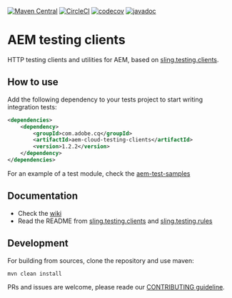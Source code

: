 [![Maven Central](https://maven-badges.herokuapp.com/maven-central/com.adobe.cq/aem-cloud-testing-clients/badge.svg)](https://maven-badges.herokuapp.com/maven-central/com.adobe.cq/aem-cloud-testing-clients)
[![CircleCI](https://circleci.com/gh/adobe/aem-testing-clients/tree/aem-cloud.svg?style=svg)](https://circleci.com/gh/adobe/aem-testing-clients/tree/aem-cloud)
[![codecov](https://img.shields.io/codecov/c/github/adobe/aem-testing-clients/aem-cloud.svg)](https://codecov.io/gh/adobe/aem-testing-clients/branch/aem-cloud)
[![javadoc](https://javadoc.io/badge2/com.adobe.cq/aem-cloud-testing-clients/javadoc.svg)](https://javadoc.io/doc/com.adobe.cq/aem-cloud-testing-clients)

# AEM testing clients
HTTP testing clients and utilities for AEM, based on [sling.testing.clients](https://github.com/apache/sling-org-apache-sling-testing-clients).

## How to use
Add the following dependency to your tests project to start writing integration tests:
```xml
<dependencies>
    <dependency>
        <groupId>com.adobe.cq</groupId>
        <artifactId>aem-cloud-testing-clients</artifactId>
        <version>1.2.2</version>
    </dependency>
</dependencies>


```

For an example of a test module, check the [aem-test-samples](https://github.com/adobe/aem-test-samples)

## Documentation
* Check the [wiki](https://github.com/adobe/aem-testing-clients/wiki)
* Read the README from [sling.testing.clients](https://github.com/apache/sling-org-apache-sling-testing-clients) and
[sling.testing.rules](https://github.com/apache/sling-org-apache-sling-testing-rules)

## Development
For building from sources, clone the repository and use maven:
```bash
mvn clean install
```

PRs and issues are welcome, please reade our [CONTRIBUTING guideline](CONTRIBUTING.md). 
